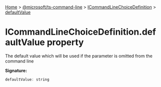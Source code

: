 [Home](./index) &gt; [@microsoft/ts-command-line](./ts-command-line.md) &gt; [ICommandLineChoiceDefinition](./ts-command-line.icommandlinechoicedefinition.md) &gt; [defaultValue](./ts-command-line.icommandlinechoicedefinition.defaultvalue.md)

# ICommandLineChoiceDefinition.defaultValue property

The default value which will be used if the parameter is omitted from the command line

**Signature:**
```javascript
defaultValue: string
```
